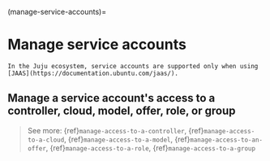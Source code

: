 (manage-service-accounts)=
# Manage service accounts

```{note}
In the Juju ecosystem, service accounts are supported only when using [JAAS](https://documentation.ubuntu.com/jaas/).
```

## Manage a service account's access to a controller, cloud, model, offer, role, or group

> See more: {ref}`manage-access-to-a-controller`, {ref}`manage-access-to-a-cloud`, {ref}`manage-access-to-a-model`, {ref}`manage-access-to-an-offer`, {ref}`manage-access-to-a-role`, {ref}`manage-access-to-a-group`